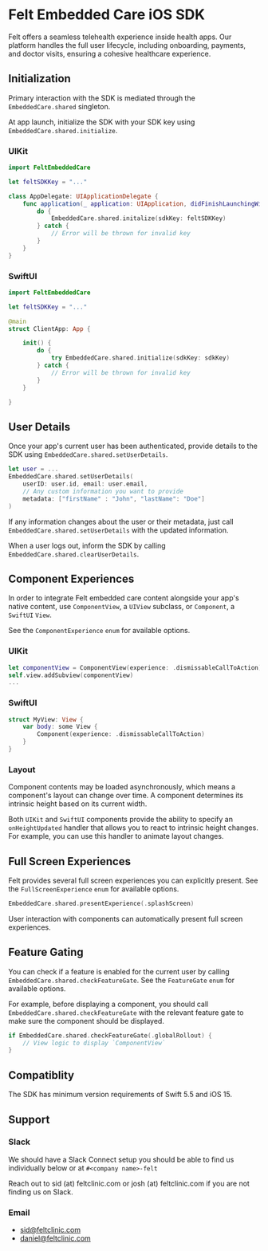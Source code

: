 # Felt Embedded Care iOS SDK
Felt offers a seamless telehealth experience inside health apps. Our platform handles the full user lifecycle, including onboarding, payments, and doctor visits, ensuring a cohesive healthcare experience.

## Initialization
Primary interaction with the SDK is mediated through the `EmbeddedCare.shared` singleton.

At app launch, initialize the SDK with your SDK key using `EmbeddedCare.shared.initialize`.

### UIKit
```swift
import FeltEmbeddedCare

let feltSDKKey = "..."

class AppDelegate: UIApplicationDelegate {
    func application(_ application: UIApplication, didFinishLaunchingWithOptions launchOptions: [UIApplication.LaunchOptionsKey: Any]?) -> Bool {
        do {
            EmbeddedCare.shared.initalize(sdkKey: feltSDKKey)
        } catch {
            // Error will be thrown for invalid key
        }
    }
}
```

### SwiftUI
```swift
import FeltEmbeddedCare

let feltSDKKey = "..."

@main
struct ClientApp: App {

    init() {
        do {
            try EmbeddedCare.shared.initialize(sdkKey: sdkKey)
        } catch {
            // Error will be thrown for invalid key
        }
    }

}
```

## User Details
Once your app's current user has been authenticated, provide details to the SDK using `EmbeddedCare.shared.setUserDetails`.
```swift
let user = ...
EmbeddedCare.shared.setUserDetails(
    userID: user.id, email: user.email, 
    // Any custom information you want to provide
    metadata: ["firstName" : "John", "lastName": "Doe"]
)
```

If any information changes about the user or their metadata, just call `EmbeddedCare.shared.setUserDetails` with the updated information.

When a user logs out, inform the SDK by calling `EmbeddedCare.shared.clearUserDetails`.

## Component Experiences
In order to integrate Felt embedded care content alongside your app's native content, use `ComponentView`, a `UIView` subclass, or `Component`, a `SwiftUI` `View`.

See the `ComponentExperience` `enum` for available options.

### UIKit
```swift
let componentView = ComponentView(experience: .dismissableCallToAction)
self.view.addSubview(componentView)
...
```

### SwiftUI
```swift
struct MyView: View {
    var body: some View {
        Component(experience: .dismissableCallToAction)
    }
}
```

### Layout
Component contents may be loaded asynchronously, which means a component's layout can change over time. A component determines its intrinsic height based on its current width. 

Both `UIKit` and `SwiftUI` components provide the ability to specify an `onHeightUpdated` handler that allows you to react to intrinsic height changes. For example, you can use this handler to animate layout changes.

## Full Screen Experiences
Felt provides several full screen experiences you can explicitly present. See the `FullScreenExperience` `enum` for available options.
```swift
EmbeddedCare.shared.presentExperience(.splashScreen)
```
User interaction with components can automatically present full screen experiences.

## Feature Gating
You can check if a feature is enabled for the current user by calling `EmbeddedCare.shared.checkFeatureGate`. See the `FeatureGate` `enum` for available options.

For example, before displaying a component, you should call `EmbeddedCare.shared.checkFeatureGate` with the relevant feature gate to make sure the component should be displayed. 

```swift
if EmbeddedCare.shared.checkFeatureGate(.globalRollout) {
    // View logic to display `ComponentView`
}
```

## Compatiblity
The SDK has minimum version requirements of Swift 5.5 and iOS 15.


## Support

### Slack
We should have a Slack Connect setup you should be able to find us individually below or at `#<company name>-felt`

Reach out to sid (at) feltclinic.com or josh (at) feltclinic.com if you are not finding us on Slack.


### Email

* sid@feltclinic.com
* daniel@feltclinic.com
